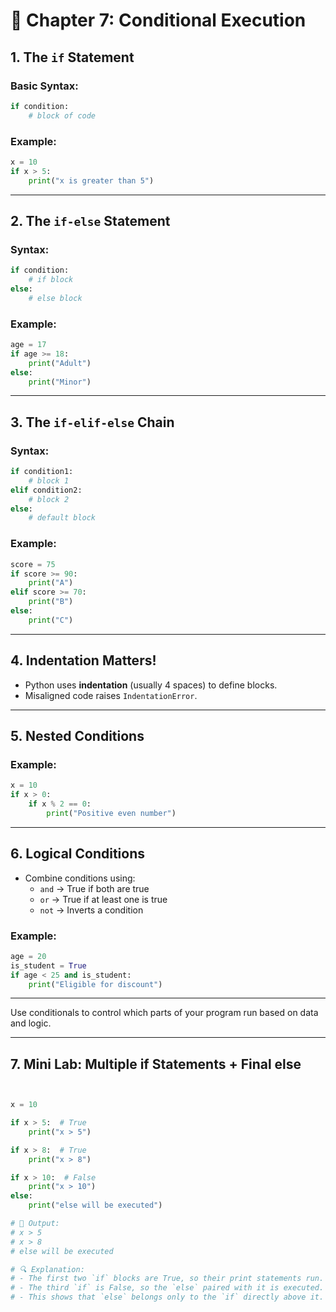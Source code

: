 # 📘 Chapter 7: Conditional Execution

## 1. The `if` Statement

### Basic Syntax:
```python
if condition:
    # block of code
```

### Example:
```python
x = 10
if x > 5:
    print("x is greater than 5")
```

---

## 2. The `if-else` Statement

### Syntax:
```python
if condition:
    # if block
else:
    # else block
```

### Example:
```python
age = 17
if age >= 18:
    print("Adult")
else:
    print("Minor")
```

---

## 3. The `if-elif-else` Chain

### Syntax:
```python
if condition1:
    # block 1
elif condition2:
    # block 2
else:
    # default block
```

### Example:
```python
score = 75
if score >= 90:
    print("A")
elif score >= 70:
    print("B")
else:
    print("C")
```

---

## 4. Indentation Matters!
- Python uses **indentation** (usually 4 spaces) to define blocks.
- Misaligned code raises `IndentationError`.

---

## 5. Nested Conditions

### Example:
```python
x = 10
if x > 0:
    if x % 2 == 0:
        print("Positive even number")
```

---

## 6. Logical Conditions

- Combine conditions using:
  - `and` → True if both are true
  - `or` → True if at least one is true
  - `not` → Inverts a condition

### Example:
```python
age = 20
is_student = True
if age < 25 and is_student:
    print("Eligible for discount")
```

---

Use conditionals to control which parts of your program run based on data and logic.


---
## 7. Mini Lab: Multiple if Statements + Final else
```python


x = 10

if x > 5:  # True
    print("x > 5")

if x > 8:  # True
    print("x > 8")

if x > 10:  # False
    print("x > 10")
else:
    print("else will be executed")

# 🧪 Output:
# x > 5
# x > 8
# else will be executed

# 🔍 Explanation:
# - The first two `if` blocks are True, so their print statements run.
# - The third `if` is False, so the `else` paired with it is executed.
# - This shows that `else` belongs only to the `if` directly above it.
```
